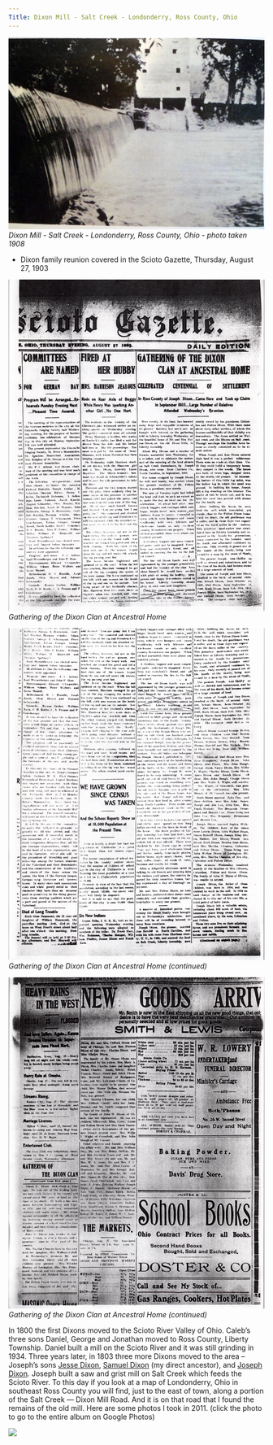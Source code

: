 ```yaml
---
Title: Dixon Mill - Salt Creek - Londonderry, Ross County, Ohio
---
```

![](../../../img/dixon-mill-1908.jpg)
*Dixon Mill - Salt Creek - Londonderry, Ross County, Ohio - photo taken 1908*

- Dixon family reunion covered in the Scioto Gazette, Thursday, August 27, 1903

![](../../../img/Ohio_Londonderry_Dixon-Mill-5.jpg)
*Gathering of the Dixon Clan at Ancestral Home*

![](../../../img/Ohio_Londonderry_Dixon-Mill-6.jpg)
*Gathering of the Dixon Clan at Ancestral Home (continued)*

![](../../../img/Ohio_Londonderry_Dixon-Mill-7.jpg)
*Gathering of the Dixon Clan at Ancestral Home (continued)*

In 1800 the first Dixons moved to the Scioto River Valley of Ohio. Caleb’s three sons Daniel, George and Jonathan moved to Ross County, Liberty Township. Daniel built a mill on the Scioto River and it was still grinding in 1934. Three years later, in 1803 three more Dixons moved to the area – Joseph’s sons [Jesse Dixon](https://www.wikitree.com/wiki/Dixon-1124), [Samuel Dixon](https://www.wikitree.com/wiki/Dixon-1106) (my direct ancestor), and [Joseph Dixon](https://www.wikitree.com/wiki/Dixon-1125). Joseph built a saw and grist mill on Salt Creek which feeds the Scioto River. To this day if you look at a map of Londonderry, Ohio in southeast Ross County you will find, just to the east of town, along a portion of the Salt Creek — Dixon Mill Road. And it is on that road that I found the remains of the old mill. Here are some photos I took in 2011. (click the photo to go to the entire album on Google Photos)

<a href="https://photos.app.goo.gl/1QnbAatqN9bUV8Jh8" target="_blank" rel="noopener noreferrer"> <img src="https://lh3.googleusercontent.com/TVRUtKX_cLcm-GTOQTLRY93gpGvYvytzS-albRbEEJTkx6wSzDvQQDoWO1ccjjwrER4Zkz6oyxcGXdqJeSx-h9uzs1BKD2DJjbfr60I4w0nAj6Viv7rORVnBSjAwUnEy6bWgTmAehAA=w600-h315-p-k"> </a>